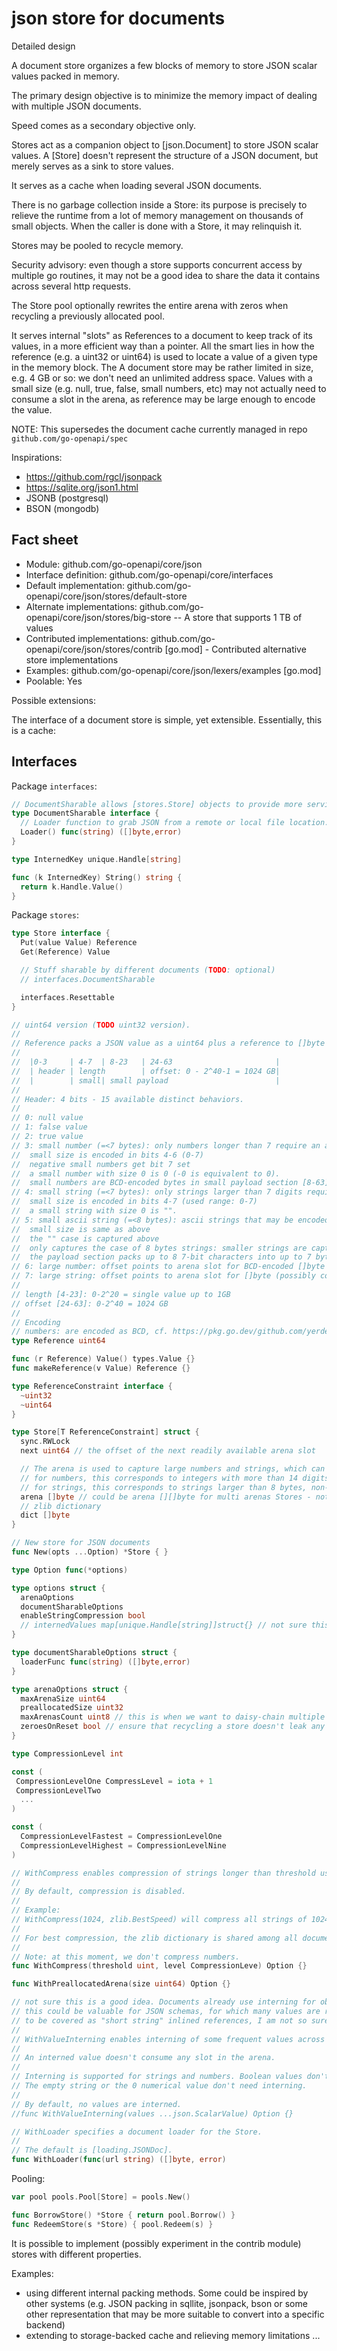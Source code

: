# json store for documents

Detailed design

A document store organizes a few blocks of memory to store JSON scalar values packed in memory.

The primary design objective is to minimize the memory impact of dealing with multiple JSON documents.

Speed comes as a secondary objective only.

Stores act as a companion object to [json.Document] to store JSON scalar values. A [Store] doesn't represent the structure of a JSON document, but
merely serves as a sink to store values.

It serves as a cache when loading several JSON documents.

There is no garbage collection inside a Store: its purpose is precisely to relieve the runtime from a lot of memory management on thousands of small objects.
When the caller is done with a Store, it may relinquish it.

Stores may be pooled to recycle memory.

Security advisory: even though a store supports concurrent access by multiple go routines, it may not be a good idea to share the data it contains across several http requests.

The Store pool optionally rewrites the entire arena with zeros when recycling a previously allocated pool.

It serves internal "slots" as References to a document to keep track of its values, in a more efficient way than a pointer.
All the smart lies in how the reference (e.g. a uint32 or uint64) is used to locate a value of a given type in the memory block. The A document store may be rather limited in size, e.g. 4 GB or so: we don't need an unlimited address space.
Values with a small size (e.g. null, true, false, small numbers, etc) may not actually need to consume a slot in the arena, as reference
may be large enough to encode the value.

NOTE: This supersedes the document cache currently managed in repo `github.com/go-openapi/spec`

Inspirations:
* https://github.com/rgcl/jsonpack
* https://sqlite.org/json1.html
* JSONB (postgresql)
* BSON (mongodb)

## Fact sheet

* Module: github.com/go-openapi/core/json
* Interface definition: github.com/go-openapi/core/interfaces
* Default implementation: github.com/go-openapi/core/json/stores/default-store
* Alternate implementations: github.com/go-openapi/core/json/stores/big-store  -- A store that supports 1 TB of values
* Contributed implementations: github.com/go-openapi/core/json/stores/contrib [go.mod] - Contributed alternative store implementations
* Examples: github.com/go-openapi/core/json/lexers/examples [go.mod]
* Poolable: Yes

Possible extensions:

The interface of a document store is simple, yet extensible. Essentially, this is a cache:

## Interfaces

Package `interfaces`:
```go
// DocumentSharable allows [stores.Store] objects to provide more services to be shared across [json.Document]s.
type DocumentSharable interface {
  // Loader function to grab JSON from a remote or local file location.
  Loader() func(string) ([]byte,error)
}

type InternedKey unique.Handle[string]

func (k InternedKey) String() string {
  return k.Handle.Value()
}
```

Package `stores`:
```go
type Store interface {
  Put(value Value) Reference
  Get(Reference) Value

  // Stuff sharable by different documents (TODO: optional)
  // interfaces.DocumentSharable

  interfaces.Resettable
}

// uint64 version (TODO uint32 version).
//
// Reference packs a JSON value as a uint64 plus a reference to []byte located in the arena.
//
//  |0-3     | 4-7  | 8-23   | 24-63                       |
//  | header | length        | offset: 0 - 2^40-1 = 1024 GB|
//  |        | small| small payload                        |
//
// Header: 4 bits - 15 available distinct behaviors.
//
// 0: null value
// 1: false value
// 2: true value
// 3: small number (=<7 bytes): only numbers longer than 7 require an arena slot
//  small size is encoded in bits 4-6 (0-7)
//  negative small numbers get bit 7 set
//  a small number with size 0 is 0 (-0 is equivalent to 0).
//  small numbers are BCD-encoded bytes in small payload section [8-63] (7 bytes -> may encode integers up to 14 digits and floats up to 13 significant digits, the leading 0 is stripped) 
// 4: small string (=<7 bytes): only strings larger than 7 digits require an arena slot
//  small size is encoded in bits 4-7 (used range: 0-7)
//  a small string with size 0 is "".
// 5: small ascii string (=<8 bytes): ascii strings that may be encoded on 7 bits only are compressed from up to 8 bytes
//  small size is same as above
//  the "" case is captured above
//  only captures the case of 8 bytes strings: smaller strings are captured by (4), and larger strings need an arena slot.
//  the payload section packs up to 8 7-bit characters into up to 7 bytes
// 6: large number: offset points to arena slot for BCD-encoded []byte
// 7: large string: offset points to arena slot for []byte (possibly compressed)
//
// length [4-23]: 0-2^20 = single value up to 1GB
// offset [24-63]: 0-2^40 = 1024 GB
//
// Encoding
// numbers: are encoded as BCD, cf. https://pkg.go.dev/github.com/yerden/go-util/bcd
type Reference uint64

func (r Reference) Value() types.Value {}
func makeReference(v Value) Reference {}

type ReferenceConstraint interface {
  ~uint32
  ~uint64
}

type Store[T ReferenceConstraint] struct {
  sync.RWLock
  next uint64 // the offset of the next readily available arena slot

  // The arena is used to capture large numbers and strings, which can't be covered by standalone [Reference]s.
  // for numbers, this corresponds to integers with more than 14 digits and floats with more than 13 significant digits.
  // for strings, this corresponds to strings larger than 8 bytes, non-ascii strings larger than 7 bytes.
  arena []byte // could be arena [][]byte for multi arenas Stores - not sure we want to get there
  // zlib dictionary
  dict []byte
}

// New store for JSON documents
func New(opts ...Option) *Store { }

type Option func(*options)

type options struct {
  arenaOptions
  documentSharableOptions
  enableStringCompression bool
  // internedValues map[unique.Handle[string]]struct{} // not sure this is a good idea
}

type documentSharableOptions struct {
  loaderFunc func(string) ([]byte,error)
}

type arenaOptions struct {
  maxArenaSize uint64
  preallocatedSize uint32
  maxArenasCount uint8 // this is when we want to daisy-chain multiple memory arenas (case of a reference of small size: so we have another indirection here...)
  zeroesOnReset bool // ensure that recycling a store doesn't leak any data
}

type CompressionLevel int

const (
 CompressionLevelOne CompressLevel = iota + 1
 CompressionLevelTwo
  ...
)

const (
  CompressionLevelFastest = CompressionLevelOne
  CompressionLevelHighest = CompressionLevelNine
)

// WithCompress enables compression of strings longer than threshold using zlib, with a compression level (from 1 to 9).
//
// By default, compression is disabled.
//
// Example:
// WithCompress(1024, zlib.BestSpeed) will compress all strings of 1024 or more bytes to be compressed internally in the Store.
//
// For best compression, the zlib dictionary is shared among all documents held by the Store.
//
// Note: at this moment, we don't compress numbers.
func WithCompress(threshold uint, level CompressionLeve) Option {}

func WithPreallocatedArena(size uint64) Option {}

// not sure this is a good idea. Documents already use interning for object keys.
// this could be valuable for JSON schemas, for which many values are repeated such as schema types, but since there are short enough
// to be covered as "short string" inlined references, I am not so sure we have a use case for value interning.
//
// WithValueInterning enables interning of some frequent values across documents in the Store.
//
// An interned value doesn't consume any slot in the arena.
//
// Interning is supported for strings and numbers. Boolean values don't need interning.
// The empty string or the 0 numerical value don't need interning.
//
// By default, no values are interned.
//func WithValueInterning(values ...json.ScalarValue) Option {}

// WithLoader specifies a document loader for the Store.
//
// The default is [loading.JSONDoc].
func WithLoader(func(url string) ([]byte, error)
```

Pooling:
```go
var pool pools.Pool[Store] = pools.New()

func BorrowStore() *Store { return pool.Borrow() }
func RedeemStore(s *Store) { pool.Redeem(s) }
```

It is possible to implement (possibly experiment in the contrib module) stores with different properties.

Examples:

* using different internal packing methods. Some could be inspired by other systems (e.g. JSON packing in sqllite, jsonpack, bson or some other representation that may be more suitable to convert into a specific backend)
* extending to storage-backed cache and relieving memory limitations
    ...
